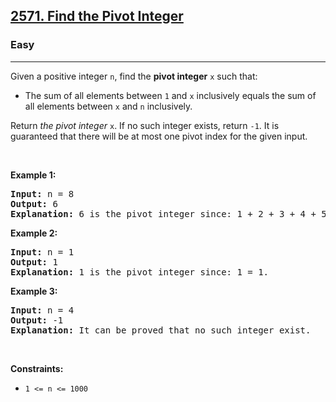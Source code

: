 <h2><a href="https://leetcode.com/problems/find-the-pivot-integer/">2571. Find the Pivot Integer</a></h2><h3>Easy</h3><hr><p>Given a positive integer <code>n</code>, find the <strong>pivot integer</strong> <code>x</code> such that:</p>

<ul>
	<li>The sum of all elements between <code>1</code> and <code>x</code> inclusively equals the sum of all elements between <code>x</code> and <code>n</code> inclusively.</li>
</ul>

<p>Return <em>the pivot integer </em><code>x</code>. If no such integer exists, return <code>-1</code>. It is guaranteed that there will be at most one pivot index for the given input.</p>

<p>&nbsp;</p>
<p><strong class="example">Example 1:</strong></p>

<pre>
<strong>Input:</strong> n = 8
<strong>Output:</strong> 6
<strong>Explanation:</strong> 6 is the pivot integer since: 1 + 2 + 3 + 4 + 5 + 6 = 6 + 7 + 8 = 21.
</pre>

<p><strong class="example">Example 2:</strong></p>

<pre>
<strong>Input:</strong> n = 1
<strong>Output:</strong> 1
<strong>Explanation:</strong> 1 is the pivot integer since: 1 = 1.
</pre>

<p><strong class="example">Example 3:</strong></p>

<pre>
<strong>Input:</strong> n = 4
<strong>Output:</strong> -1
<strong>Explanation:</strong> It can be proved that no such integer exist.
</pre>

<p>&nbsp;</p>
<p><strong>Constraints:</strong></p>

<ul>
	<li><code>1 &lt;= n &lt;= 1000</code></li>
</ul>
